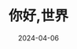 ---
external: false
title: "你好,世界"
description: "You can author content using the familiar markdown syntax you already know. All basic markdown syntax is supported."
date: 2024-04-06
---
